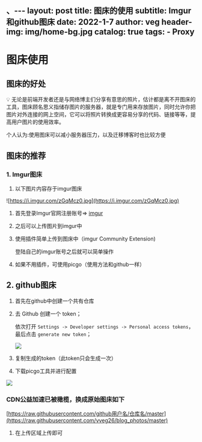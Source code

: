 、---
layout:     post
title:     图床的使用
subtitle:   Imgur和github图床
date:       2022-1-7
author:     veg
header-img: img/home-bg.jpg
catalog: true
tags:
    - Proxy
---
# 图床使用

## 图床的好处

<aside>
💡 无论是前端开发者还是与网络博主们分享有意思的照片，估计都是离不开图床的工具，图床顾名思义指储存图片的服务器，就是专门用来存放图片，同时允许你把图片对外连接的网上空间，它可以将照片转换成更容易分享的代码、链接等等，提高用户图片的使用效率。

</aside>

个人认为:使用图床可以减小服务器压力，以及迁移博客时也比较方便

## 图床的推荐

### 1. Imgur图床

1. 以下图片内容存于imgur图床

![https://i.imgur.com/zGqMcz0.jpg](https://i.imgur.com/zGqMcz0.jpg)

1. 首先登录Imgur官网注册账号⇒ [imgur](https://imgur.com/)

2. 之后可以上传图片到imgur中

3. 使用插件简单上传到图床中（imgur Community Extension)
   
    登陆自己的imgur账号之后就可以简单操作

4. 如果不用插件，可使用picgo（使用方法和github一样）

## 2. github图床

1. 首先在github中创建一个共有仓库

2. 去 Github 创建一个 token；
   
    依次打开 `Settings -> Developer settings -> Personal access tokens`，最后点击 `generate new token`；
   
    ![](https://raw.githubusercontent.com/vveg26/blog_photos/master/Da/picbed/pic_bed1.png)

3. 复制生成的token（此token只会生成一次）

4. 下载picgo工具并进行配置

![](https://raw.githubusercontent.com/vveg26/blog_photos/master/Da/picbed/pic_bed2.png)

### CDN公益加速已被橄榄，换成原始图床如下

[https://raw.githubusercontent.com/github用户名/仓库名/master](https://raw.githubusercontent.com/vveg26/blog_photos/master)

1. 在上传区域上传即可